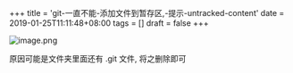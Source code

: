 +++
title = 'git-一直不能-添加文件到暂存区,-提示-untracked-content'
date = 2019-01-25T11:11:48+08:00
tags = []
draft = false
+++

![image.png](https://upload-images.jianshu.io/upload_images/4073481-97b26a31972b0a39.png?imageMogr2/auto-orient/strip%7CimageView2/2/w/1240)

原因可能是文件夹里面还有 .git 文件, 将之删除即可
